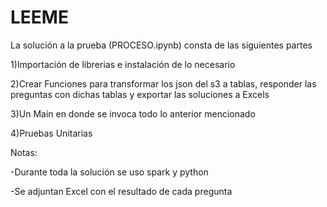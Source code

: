 # LEEME
La solución a la prueba (PROCESO.ipynb) consta de las siguientes partes

1)Importación de librerias e instalación de lo necesario

2)Crear Funciones para transformar los json del s3 a tablas, responder las preguntas con dichas tablas y exportar las soluciones a Excels

3)Un Main en donde se invoca todo lo anterior mencionado

4)Pruebas Unitarias

Notas: 

-Durante toda la solución se uso spark y python

-Se adjuntan Excel con el resultado de cada pregunta
